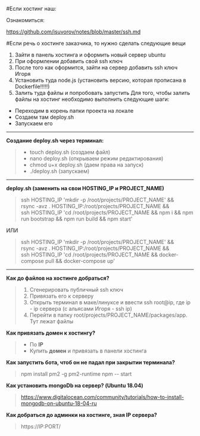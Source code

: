 #Если хостинг наш:

Ознакомиться: 

https://github.com/isuvorov/notes/blob/master/ssh.md


#Если речь о хостинге заказчика, то нужно сделать следующие вещи

1) Зайти в панель хостинга и оформить новый сервер ubuntu 
2) При оформлении добавить свой ssh ключ
3) После того как оформится, зайти на сервер добавить ssh ключ Игоря
4) Установить туда node.js (установить версию, которая прописана в Dockerfile!!!!!)
5) Залить туда файлы и попробовать запустить
Для того, чтобы залить файлы на хостинг необходимо выполнить следующие шаги:
- Переходим в корень папки проекта на локале
- Создаем там deploy.sh
- Запускаем его
______________________________________
**Создание deploy.sh через терминал:**
> - touch deploy.sh (создаем файл)
> - nano deploy.sh (открываем режим редактирования)
> - chmod u+x deploy.sh (даем права на запуск)
> - ./deploy.sh (запускаем)
__________________________________________________________________

**deploy.sh (заменить на свои HOSTING_IP и PROJECT_NAME)**
> ssh HOSTING_IP 'mkdir -p /root/projects/PROJECT_NAME' && \
> rsync -avz . HOSTING_IP:/root/projects/PROJECT_NAME && \
> ssh HOSTING_IP 'cd /root/projects/PROJECT_NAME && npm i && npm run bootstrap && npm run build && npm start'

ИЛИ

> ssh HOSTING_IP 'mkdir -p /root/projects/PROJECT_NAME' && \
> rsync -avz . HOSTING_IP:/root/projects/PROJECT_NAME && \
> ssh HOSTING_IP 'cd /root/projects/PROJECT_NAME && docker-compose pull && docker-compose up'

______________________________________
**Как до файлов на хостинге добраться?**
> 1. Сгенерировать публичный ssh ключ 
> 2. Привязать его к серверу
> 3. Открыть терминал в маке/линуксе и ввести ssh root@ip, где ip - ip сервера (с альясами Игоря - ssh ip)
> 4. Перейти в папку root/projects/PROJECT_NAME/packages/app. Тут лежат файлы

**Как привязать домен к хостингу?**
> - По __IP__
> - Купить __домен__ и привязать в панели хостинга

**Как запустить бота, чтоб он не падал при закрытии терминала?**
> npm install pm2 -g
> pm2-runtime npm -- start

**Как установить mongoDb на сервер? (Ubuntu 18.04)**
> https://www.digitalocean.com/community/tutorials/how-to-install-mongodb-on-ubuntu-18-04-ru

**Как добраться до админки на хостинге, зная IP сервера?**
> https://IP:PORT/
